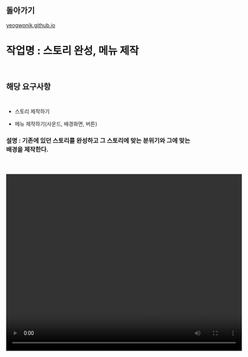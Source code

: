 ## 돌아가기

[yeogwonik.github.io](./index.md)<br>

# 작업명 : 스토리 완성, 메뉴 제작<br><br>

## 해당 요구사항<br><br>

- 스토리 제작하기<br>

- 메뉴 제작하기(사운드, 배경화면, 버튼)<br>

### 설명 : 기존에 있던 스토리를 완성하고 그 스토리에 맞는 분위기와 그에 맞는 배경을 제작한다. <br><br><br>

<video controls width="640" height="480">
    <source src="./files/week1.mp4" type="video/mp4">
    Sorry, your browser doesn't support embedded videos.
</video>
